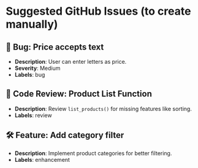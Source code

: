 # Suggested GitHub Issues (to create manually)

## 🐞 Bug: Price accepts text
- **Description**: User can enter letters as price.
- **Severity**: Medium
- **Labels**: bug

## 🔁 Code Review: Product List Function
- **Description**: Review `list_products()` for missing features like sorting.
- **Labels**: review

## 🛠️ Feature: Add category filter
- **Description**: Implement product categories for better filtering.
- **Labels**: enhancement
